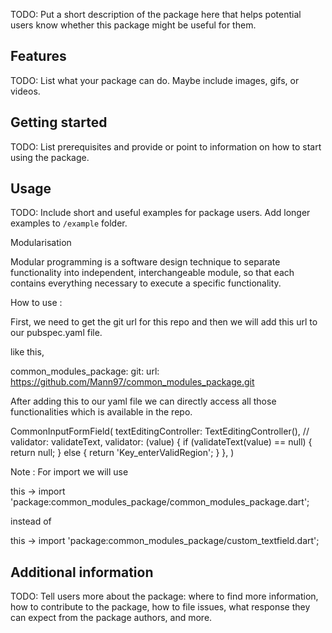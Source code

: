 <!--
This README describes the package. If you publish this package to pub.dev,
this README's contents appear on the landing page for your package.

For information about how to write a good package README, see the guide for
[writing package pages](https://dart.dev/guides/libraries/writing-package-pages).

For general information about developing packages, see the Dart guide for
[creating packages](https://dart.dev/guides/libraries/create-library-packages)
and the Flutter guide for
[developing packages and plugins](https://flutter.dev/developing-packages).
-->

TODO: Put a short description of the package here that helps potential users
know whether this package might be useful for them.

## Features

TODO: List what your package can do. Maybe include images, gifs, or videos.

## Getting started

TODO: List prerequisites and provide or point to information on how to
start using the package.

## Usage

TODO: Include short and useful examples for package users. Add longer examples
to `/example` folder.

Modularisation

Modular programming is a software design technique to separate functionality into independent, interchangeable module, so that each contains everything necessary to execute a specific functionality.

How to use :

First, we need to get the git url for this repo and then we will add this url to our pubspec.yaml file.

like this,

  common_modules_package:
    git:
      url: https://github.com/Mann97/common_modules_package.git
      
After adding this to our yaml file we can directly access all those functionalities which is available in the repo.

CommonInputFormField(
textEditingController: TextEditingController(),
// validator: validateText,
validator: (value) {
if (validateText(value) == null) {
return null;
} else {
return 'Key_enterValidRegion';
}
},
)
  
  Note : For import we will use 
  
  this -> import 'package:common_modules_package/common_modules_package.dart';
  
  instead of
  
  this -> import 'package:common_modules_package/custom_textfield.dart'; 

## Additional information

TODO: Tell users more about the package: where to find more information, how to
contribute to the package, how to file issues, what response they can expect
from the package authors, and more.
